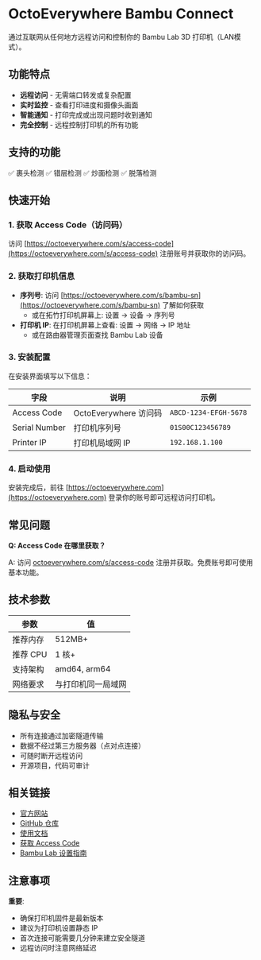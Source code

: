# OctoEverywhere Bambu Connect

通过互联网从任何地方远程访问和控制你的 Bambu Lab 3D 打印机（LAN模式）。

## 功能特点

-  **远程访问** - 无需端口转发或复杂配置
-  **实时监控** - 查看打印进度和摄像头画面
-  **智能通知** - 打印完成或出现问题时收到通知
-  **完全控制** - 远程控制打印机的所有功能

## 支持的功能

✅ 裹头检测
✅ 错层检测
✅ 炒面检测
✅ 脱落检测


## 快速开始

### 1. 获取 Access Code（访问码）

访问 [https://octoeverywhere.com/s/access-code](https://octoeverywhere.com/s/access-code) 注册账号并获取你的访问码。

### 2. 获取打印机信息

- **序列号**: 访问 [https://octoeverywhere.com/s/bambu-sn](https://octoeverywhere.com/s/bambu-sn) 了解如何获取
  - 或在拓竹打印机屏幕上: 设置 → 设备 → 序列号
- **打印机 IP**: 在打印机屏幕上查看: 设置 → 网络 → IP 地址
  - 或在路由器管理页面查找 Bambu Lab 设备

### 3. 安装配置

在安装界面填写以下信息：

| 字段 | 说明 | 示例 |
|------|------|------|
| Access Code | OctoEverywhere 访问码 | `ABCD-1234-EFGH-5678` |
| Serial Number | 打印机序列号 | `01S00C123456789` |
| Printer IP | 打印机局域网 IP | `192.168.1.100` |

### 4. 启动使用

安装完成后，前往 [https://octoeverywhere.com](https://octoeverywhere.com) 登录你的账号即可远程访问打印机。



## 常见问题

**Q: Access Code 在哪里获取？**

A: 访问 [octoeverywhere.com/s/access-code](https://octoeverywhere.com/s/access-code) 注册并获取。免费账号即可使用基本功能。


## 技术参数

| 参数 | 值 |
|------|-----|
| 推荐内存 | 512MB+ |
| 推荐 CPU | 1 核+ |
| 支持架构 | amd64, arm64 |
| 网络要求 | 与打印机同一局域网 |

## 隐私与安全

- 所有连接通过加密隧道传输
- 数据不经过第三方服务器（点对点连接）
- 可随时断开远程访问
- 开源项目，代码可审计

## 相关链接

- [官方网站](https://octoeverywhere.com/)
- [GitHub 仓库](https://github.com/QuinnDamerell/OctoEverywhere)
- [使用文档](https://octoeverywhere.com/docs)
- [获取 Access Code](https://octoeverywhere.com/s/access-code)
- [Bambu Lab 设置指南](https://octoeverywhere.com/s/bambu-sn)

## 注意事项

  **重要**: 
- 确保打印机固件是最新版本
- 建议为打印机设置静态 IP
- 首次连接可能需要几分钟来建立安全隧道
- 远程访问时注意网络延迟



